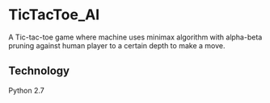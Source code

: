 # TicTacToe_AI

A Tic-tac-toe game where machine uses minimax algorithm with alpha-beta pruning against human player to a certain depth to make a move.


## Technology
Python 2.7
